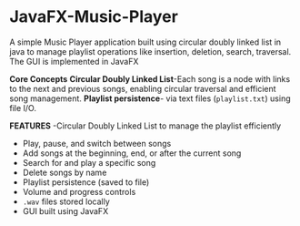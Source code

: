 # JavaFX-Music-Player
A simple Music Player application built using circular doubly linked list in java to manage playlist operations like insertion, deletion, search, traversal.
The GUI is implemented in JavaFX

**Core Concepts**
**Circular Doubly Linked List**-Each song is a node with links to the next and previous songs, enabling circular traversal and efficient song management.
**Playlist persistence**- via text files (`playlist.txt`) using file I/O.

**FEATURES**
-Circular Doubly Linked List to manage the playlist efficiently
-  Play, pause, and switch between songs
-  Add songs at the beginning, end, or after the current song
-  Search for and play a specific song
-  Delete songs by name
-  Playlist persistence (saved to file)
-  Volume and progress controls
- `.wav` files stored locally
-  GUI built using JavaFX 

